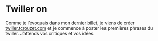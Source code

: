 # Twiller on

Comme je l’évoquais dans mon [dernier billet](https://tcrouzet.com/2008/12/21/du-keitai-shousetsu-au-twiller/), je viens de créer [twiller.tcrouzet.com](http://twiller.tcrouzet.com/) et je commence à poster les premières phrases du twiller. J’attends vos critiques et vos idées.